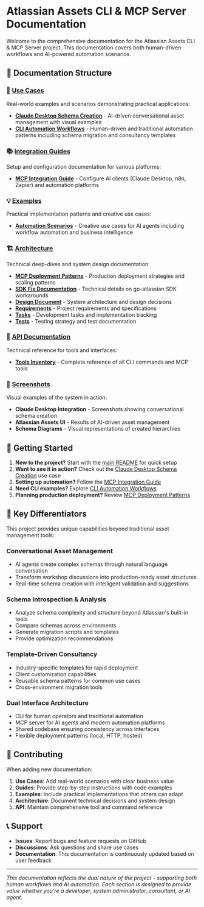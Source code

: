 # Atlassian Assets CLI & MCP Server Documentation

Welcome to the comprehensive documentation for the Atlassian Assets CLI & MCP Server project. This documentation covers both human-driven workflows and AI-powered automation scenarios.

## 📁 Documentation Structure

### 🎯 [Use Cases](./use-cases/)
Real-world examples and scenarios demonstrating practical applications:

- **[Claude Desktop Schema Creation](./use-cases/claude-desktop-schema-creation.md)** - AI-driven conversational asset management with visual examples
- **[CLI Automation Workflows](./use-cases/cli-automation-workflows.md)** - Human-driven and traditional automation patterns including schema migration and consultancy templates

### 📚 [Integration Guides](./guides/)
Setup and configuration documentation for various platforms:

- **[MCP Integration Guide](./guides/mcp-integration-guide.md)** - Configure AI clients (Claude Desktop, n8n, Zapier) and automation platforms

### 💡 [Examples](./examples/)
Practical implementation patterns and creative use cases:

- **[Automation Scenarios](./examples/automation-scenarios.md)** - Creative use cases for AI agents including workflow automation and business intelligence

### 🏗️ [Architecture](./architecture/)
Technical deep-dives and system design documentation:

- **[MCP Deployment Patterns](./architecture/mcp-deployment-patterns.md)** - Production deployment strategies and scaling patterns
- **[SDK Fix Documentation](./architecture/sdk-fix-documentation.md)** - Technical details on go-atlassian SDK workarounds
- **[Design Document](./architecture/design.md)** - System architecture and design decisions
- **[Requirements](./architecture/requirements.md)** - Project requirements and specifications
- **[Tasks](./architecture/tasks.md)** - Development tasks and implementation tracking
- **[Tests](./architecture/tests.md)** - Testing strategy and test documentation

### 🔧 [API Documentation](./api/)
Technical reference for tools and interfaces:

- **[Tools Inventory](./api/tools-inventory.md)** - Complete reference of all CLI commands and MCP tools

### 📸 [Screenshots](./screenshots/)
Visual examples of the system in action:

- **Claude Desktop Integration** - Screenshots showing conversational schema creation
- **Atlassian Assets UI** - Results of AI-driven asset management
- **Schema Diagrams** - Visual representations of created hierarchies

## 🚀 Getting Started

1. **New to the project?** Start with the [main README](../README.md) for quick setup
2. **Want to see it in action?** Check out the [Claude Desktop Schema Creation](./use-cases/claude-desktop-schema-creation.md) use case
3. **Setting up automation?** Follow the [MCP Integration Guide](./guides/mcp-integration-guide.md)
4. **Need CLI examples?** Explore [CLI Automation Workflows](./use-cases/cli-automation-workflows.md)
5. **Planning production deployment?** Review [MCP Deployment Patterns](./architecture/mcp-deployment-patterns.md)

## 🎨 Key Differentiators

This project provides unique capabilities beyond traditional asset management tools:

### **Conversational Asset Management**
- AI agents create complex schemas through natural language conversation
- Transform workshop discussions into production-ready asset structures
- Real-time schema creation with intelligent validation and suggestions

### **Schema Introspection & Analysis**
- Analyze schema complexity and structure beyond Atlassian's built-in tools
- Compare schemas across environments
- Generate migration scripts and templates
- Provide optimization recommendations

### **Template-Driven Consultancy**
- Industry-specific templates for rapid deployment
- Client customization capabilities
- Reusable schema patterns for common use cases
- Cross-environment migration tools

### **Dual Interface Architecture**
- CLI for human operators and traditional automation
- MCP server for AI agents and modern automation platforms
- Shared codebase ensuring consistency across interfaces
- Flexible deployment patterns (local, HTTP, hosted)

## 🤝 Contributing

When adding new documentation:

1. **Use Cases**: Add real-world scenarios with clear business value
2. **Guides**: Provide step-by-step instructions with code examples
3. **Examples**: Include practical implementations that others can adapt
4. **Architecture**: Document technical decisions and system design
5. **API**: Maintain comprehensive tool and command reference

## 📞 Support

- **Issues**: Report bugs and feature requests on GitHub
- **Discussions**: Ask questions and share use cases
- **Documentation**: This documentation is continuously updated based on user feedback

---

*This documentation reflects the dual nature of the project - supporting both human workflows and AI automation. Each section is designed to provide value whether you're a developer, system administrator, consultant, or AI agent.*
